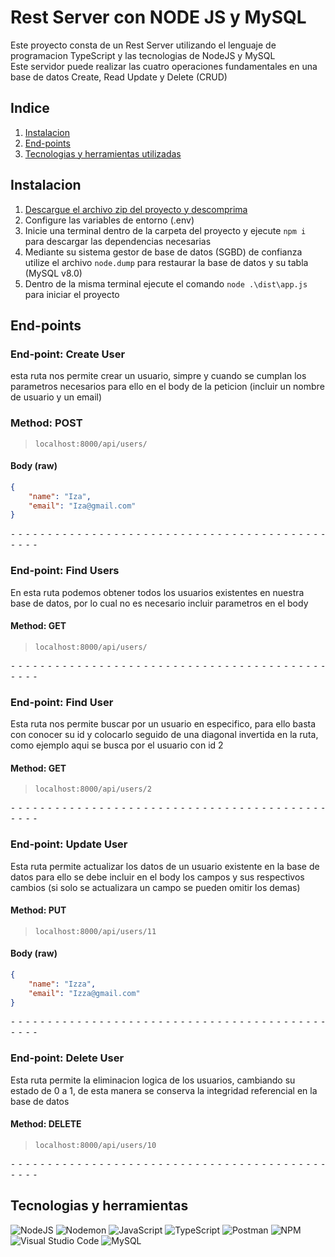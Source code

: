 # Rest Server con NODE JS y MySQL
Este proyecto consta de un Rest Server utilizando el lenguaje de programacion TypeScript y las tecnologias de NodeJS y MySQL  
Este servidor puede realizar las cuatro operaciones fundamentales en una base de datos Create, Read Update y Delete (CRUD)

## Indice
1. [Instalacion](#Instalacion)
2. [End-points](#Endpoints)
3. [Tecnologias y herramientas utilizadas](#tecnologiasHerramientas)

<h2 id="Instalacion">Instalacion</h2> 

1. [Descargue el archivo zip del proyecto y descomprima](https://github.com/IsaacCuautle/Rest-Server-con-NODE-JS-y-MySQL/releases/download/main/Rest-Server-con-NODE-JS-y-MySQL.zip)
3. Configure las variables de entorno (.env)
4. Inicie una terminal dentro de la carpeta del proyecto y ejecute `npm i` para descargar las dependencias necesarias
5. Mediante su sistema gestor de base de datos (SGBD) de confianza utilize el archivo `node.dump` para restaurar la base de datos y su tabla (MySQL v8.0)
6. Dentro de la misma terminal ejecute el comando `node .\dist\app.js` para iniciar el proyecto


<h2 id="Endpoints">End-points</h2> 

### End-point: Create User
esta ruta nos permite crear un usuario, simpre y cuando se cumplan los parametros necesarios para ello en el body de la peticion (incluir un nombre de usuario y un email)
### Method: POST
>```
>localhost:8000/api/users/
>```
#### Body (**raw**)

```json
{
    "name": "Iza",
    "email": "Iza@gmail.com"
}
```


⁃ ⁃ ⁃ ⁃ ⁃ ⁃ ⁃ ⁃ ⁃ ⁃ ⁃ ⁃ ⁃ ⁃ ⁃ ⁃ ⁃ ⁃ ⁃ ⁃ ⁃ ⁃ ⁃ ⁃ ⁃ ⁃ ⁃ ⁃ ⁃ ⁃ ⁃ ⁃ ⁃ ⁃ ⁃ ⁃ ⁃ ⁃ ⁃ ⁃ ⁃ ⁃ ⁃ ⁃ ⁃ ⁃ ⁃

### End-point: Find Users
En esta ruta podemos obtener todos los usuarios existentes en nuestra base de datos, por lo cual no es necesario incluir parametros en el body
#### Method: GET
>```
>localhost:8000/api/users/
>```

⁃ ⁃ ⁃ ⁃ ⁃ ⁃ ⁃ ⁃ ⁃ ⁃ ⁃ ⁃ ⁃ ⁃ ⁃ ⁃ ⁃ ⁃ ⁃ ⁃ ⁃ ⁃ ⁃ ⁃ ⁃ ⁃ ⁃ ⁃ ⁃ ⁃ ⁃ ⁃ ⁃ ⁃ ⁃ ⁃ ⁃ ⁃ ⁃ ⁃ ⁃ ⁃ ⁃ ⁃ ⁃ ⁃ ⁃

### End-point: Find User
Esta ruta nos permite buscar por un usuario en especifico, para ello basta con conocer su id y colocarlo seguido de una diagonal invertida en la ruta, como ejemplo aqui se busca por el usuario con id 2
#### Method: GET
>```
>localhost:8000/api/users/2
>```

⁃ ⁃ ⁃ ⁃ ⁃ ⁃ ⁃ ⁃ ⁃ ⁃ ⁃ ⁃ ⁃ ⁃ ⁃ ⁃ ⁃ ⁃ ⁃ ⁃ ⁃ ⁃ ⁃ ⁃ ⁃ ⁃ ⁃ ⁃ ⁃ ⁃ ⁃ ⁃ ⁃ ⁃ ⁃ ⁃ ⁃ ⁃ ⁃ ⁃ ⁃ ⁃ ⁃ ⁃ ⁃ ⁃ ⁃

### End-point: Update User
Esta ruta permite actualizar los datos de un usuario existente en la base de datos para ello se debe incluir en el body los campos y sus respectivos cambios (si solo se actualizara un campo se pueden omitir los demas)
#### Method: PUT
>```
>localhost:8000/api/users/11
>```
#### Body (**raw**)

```json
{
    "name": "Izza",
    "email": "Izza@gmail.com"
}
```


⁃ ⁃ ⁃ ⁃ ⁃ ⁃ ⁃ ⁃ ⁃ ⁃ ⁃ ⁃ ⁃ ⁃ ⁃ ⁃ ⁃ ⁃ ⁃ ⁃ ⁃ ⁃ ⁃ ⁃ ⁃ ⁃ ⁃ ⁃ ⁃ ⁃ ⁃ ⁃ ⁃ ⁃ ⁃ ⁃ ⁃ ⁃ ⁃ ⁃ ⁃ ⁃ ⁃ ⁃ ⁃ ⁃ ⁃

### End-point: Delete User
Esta ruta permite la eliminacion logica de los usuarios, cambiando su estado de 0 a 1, de esta manera se conserva la integridad referencial en la base de datos
#### Method: DELETE
>```
>localhost:8000/api/users/10
>```

⁃ ⁃ ⁃ ⁃ ⁃ ⁃ ⁃ ⁃ ⁃ ⁃ ⁃ ⁃ ⁃ ⁃ ⁃ ⁃ ⁃ ⁃ ⁃ ⁃ ⁃ ⁃ ⁃ ⁃ ⁃ ⁃ ⁃ ⁃ ⁃ ⁃ ⁃ ⁃ ⁃ ⁃ ⁃ ⁃ ⁃ ⁃ ⁃ ⁃ ⁃ ⁃ ⁃ ⁃ ⁃ ⁃ ⁃

<h2 id="tecnologiasHerramientas">Tecnologias y herramientas</h2> 

![NodeJS](https://img.shields.io/badge/node.js-6DA55F?style=for-the-badge&logo=node.js&logoColor=white)
![Nodemon](https://img.shields.io/badge/NODEMON-%23323330.svg?style=for-the-badge&logo=nodemon&logoColor=%BBDEAD)
![JavaScript](https://img.shields.io/badge/javascript-%23323330.svg?style=for-the-badge&logo=javascript&logoColor=%23F7DF1E)
![TypeScript](https://img.shields.io/badge/typescript-%23007ACC.svg?style=for-the-badge&logo=typescript&logoColor=white)
![Postman](https://img.shields.io/badge/Postman-FF6C37?style=for-the-badge&logo=postman&logoColor=white)
![NPM](https://img.shields.io/badge/NPM-%23CB3837.svg?style=for-the-badge&logo=npm&logoColor=white)
![Visual Studio Code](https://img.shields.io/badge/Visual%20Studio%20Code-0078d7.svg?style=for-the-badge&logo=visual-studio-code&logoColor=white)
![MySQL](https://img.shields.io/badge/mysql-%2300f.svg?style=for-the-badge&logo=mysql&logoColor=white)
